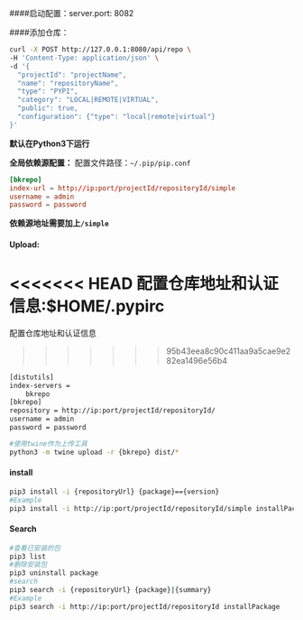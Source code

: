 ####启动配置：server.port: 8082

####添加仓库：
```bash
curl -X POST http://127.0.0.1:8080/api/repo \
-H 'Content-Type: application/json' \
-d '{
  "projectId": "projectName",
  "name": "repositoryName",
  "type": "PYPI",
  "category": "LOCAL|REMOTE|VIRTUAL",
  "public": true,
  "configuration": {"type": "local|remote|virtual"}
}'
```

<b>默认在Python3下运行  </b>

**全局依赖源配置：**
配置文件路径：`~/.pip/pip.conf`
```conf
[bkrepo]
index-url = http://ip:port/projectId/repositoryId/simple
username = admin
password = password
```


**依赖源地址需要加上`/simple`**



#### Upload:
<<<<<<< HEAD
配置仓库地址和认证信息:$HOME/.pypirc
=======
配置仓库地址和认证信息
>>>>>>> 95b43eea8c90c411aa9a5cae9e282ea1496e56b4
```txt
[distutils]
index-servers =
    bkrepo
[bkrepo]
repository = http://ip:port/projectId/repositoryId/
username = admin
password = password
```

```bash
#使用twine作为上传工具
python3 -m twine upload -r {bkrepo} dist/*
```

#### install

```bash
pip3 install -i {repositoryUrl} {package}=={version}
#Example
pip3 install -i http://ip:port/projectId/repositoryId/simple installPackage==0.0.1
```

#### Search

```bash
#查看已安装的包
pip3 list
#删除安装包
pip3 uninstall package
#search
pip3 search -i {repositoryUrl} {package}|{summary}
#Example
pip3 search -i http://ip:port/projectId/repositoryId installPackage
```



